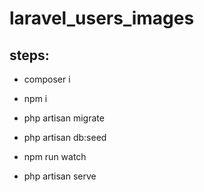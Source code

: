 # laravel_users_images


## steps:

- composer i

- npm i

- php artisan migrate

- php artisan db:seed

- npm run watch

- php artisan serve
